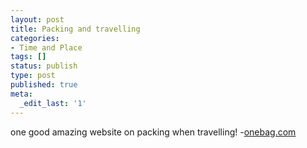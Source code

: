 ```yaml
---
layout: post
title: Packing and travelling
categories:
- Time and Place
tags: []
status: publish
type: post
published: true
meta:
  _edit_last: '1'
---
```

one good amazing website on packing when travelling! -<a href="http://www.onebag.com/">onebag.com</a>
